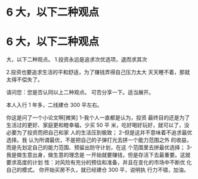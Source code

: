 # 6 大，以下二种观点

# 6 大，以下二种观点

大，以下二种观点。 1.投资永远是追求次优选项，退而求其次

2.投资也要追求生活的平和舒适，为了赚钱弄得自己压力太大 天天睡不着，那就太得不偿失了。

请问您：您是否认同以上二种观点。 可否分享一下。适当展开。

本人入行 1 年多，二线建仓 300 平左右。

你这是问了一个小论文啊[微笑] 1-我个人一直都是认为，投资 最终目的还是为了生活过的更好、家庭更和睦幸福，少买 50 平 米，吃好喝好玩好，就可以了，没必要为了投资而把自己和家 人的生活压到极致； 2-但是这并不意味着不追求最优选择。我 认为所谓最优，不是把自己的子弹打光去拼一个能力范围之外 的收益，而是先划定自己的能力范围、预留出防守计划，在这 个范围里去拼最优选择； 3-我是做生意出身，做生意的理念是 一开始就要赚钱，但是存活下去最重要。这就要求高度的计划 性：对风险有充分的预估和准备，并且在变化的市场中不断优 化自己的模式。 你开始买房不久，就已经建仓 300 平，说明执 行力不错，加油。